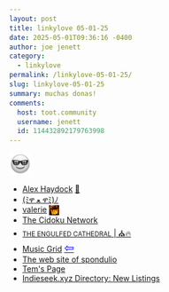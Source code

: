 ```yaml
---
layout: post
title: 𝚕𝚒𝚗𝚔𝚢𝚕𝚘𝚟𝚎 𝟶𝟻-𝟶𝟷-𝟸𝟻
date: 2025-05-01T09:36:16 -0400
author: joe jenett
category:
  - linkylove
permalink: /linkylove-05-01-25/
slug: linkylove-05-01-25
summary: muchas donas!
comments:
  host: toot.community
  username: jenett
  id: 114432892179763998
---
```

<img class="elguy" src="/images/elguy.png" alt="" width="40">
<ul class="linkylove">
	<li><a title="Alex Haydock" href="https://blog.infected.systems/">Alex Haydock</a> <a title="source" href="https://pinboard.in/u:driscoll">📌</a></li>
	<li><a title="snails" href="https://snails.neocities.org/">(ﾐዋ ﻌ ዋﾐ)ﾉ</a></li>
	<li><a title="valerie" href="https://val.micro.blog/">valerie</a>  <a href="https://indieseek.xyz/" title="source!"><img src="/images/brad.png" width="18" height="18" alt="Indieseek.xyz" style="vertical-align:middle;"></a></li>
	<li><a title="cidoku" href="https://cidoku.net/en/">The Cidoku Network</a></li>
	<li><a title="snake" href="https://playmoar.neocities.org/"><small>THE ENGULFED CATHEDRAL</small> | ⛪🔥</a></li>
	<li><a title="Irshad" href="https://music-grid.surge.sh/">Music Grid</a>  <a title="source" href="https://daily.ds106.us/tdc4855/"><span style="font-size:1.5em;color:blue;">&#8678;</span></a></li>
	<li><a title="spondulio" href="https://spondulio.neocities.org/">The web site of spondulio</a></li>
	<li><a title="Tem" href="https://temina.neocities.org/">Tem's Page</a></li>
	<li><a title="Brad Enslen" href="https://indieseek.xyz/links/newposts.php">Indieseek.xyz Directory: New Listings</a></li>
</ul>

<a href="https://brid.gy/publish/mastodon"></a>